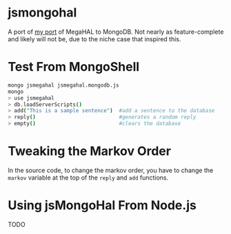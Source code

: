 jsmongohal
==========
A port of [my port](https://github.com/seiyria/jsmegahal) of MegaHAL to MongoDB. Not nearly as feature-complete and likely will not be, due to the niche case that inspired this.


Test From MongoShell
====================
```bash
mongo jsmegahal jsmegahal.mongodb.js
mongo
> use jsmegahal
> db.loadServerScripts()
> add("This is a sample sentence")  #add a sentence to the database
> reply()                           #generates a random reply
> empty()                           #clears the database
```

Tweaking the Markov Order
=========================
In the source code, to change the markov order, you have to change the `markov` variable at the top of the `reply` and `add` functions. 

Using jsMongoHal From Node.js
==================================
TODO
